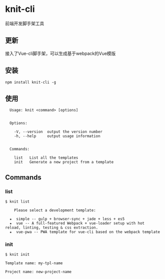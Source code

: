 # knit-cli
前端开发脚手架工具

## 更新
接入了Vue-cli脚手架，可以生成基于webpack的Vue模版

## 安装
```
npm install knit-cli -g
```

## 使用
```
  Usage: knit <command> [options]


  Options:

    -V, --version  output the version number
    -h, --help     output usage information


  Commands:

    list   List all the templates
    init   Generate a new project from a template
```

## Commands
### list
```
$ knit list

    Please select a development template:

  ★  simple -- gulp + browser-sync + jade + less + es5
  ★  vue -- A full-featured Webpack + vue-loader setup with hot reload, linting, testing & css extraction.
  ★  vue-pwa -- PWA template for vue-cli based on the webpack template
```

### init
```
$ knit init 

Template name: my-tpl-name

Project name: new-project-name

```

